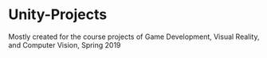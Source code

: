# Unity-Projects
Mostly created for the course projects of Game Development, Visual Reality, and Computer Vision, Spring 2019
